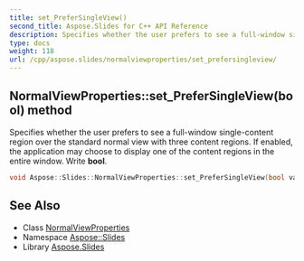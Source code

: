 ```yaml
---
title: set_PreferSingleView()
second_title: Aspose.Slides for C++ API Reference
description: Specifies whether the user prefers to see a full-window single-content region over the standard normal view with three content regions. If enabled, the application may choose to display one of the content regions in the entire window. Write bool.
type: docs
weight: 118
url: /cpp/aspose.slides/normalviewproperties/set_prefersingleview/
---
```

## NormalViewProperties::set_PreferSingleView(bool) method


Specifies whether the user prefers to see a full-window single-content region over the standard normal view with three content regions. If enabled, the application may choose to display one of the content regions in the entire window. Write **bool**.

```cpp
void Aspose::Slides::NormalViewProperties::set_PreferSingleView(bool value) override
```

## See Also

* Class [NormalViewProperties](./)
* Namespace [Aspose::Slides](../)
* Library [Aspose.Slides](../../)